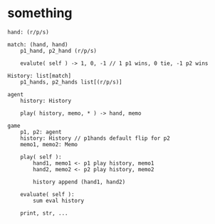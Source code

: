 # something

    hand: (r/p/s)

    match: (hand, hand)
        p1_hand, p2_hand (r/p/s)

        evalute( self ) -> 1, 0, -1 // 1 p1 wins, 0 tie, -1 p2 wins

    History: list[match]
        p1_hands, p2_hands list[(r/p/s)] 

    agent
        history: History 
        
        play( history, memo, * ) -> hand, memo

    game
        p1, p2: agent
        history: History // p1hands default flip for p2
        memo1, memo2: Memo

        play( self ):
            hand1, memo1 <- p1 play history, memo1
            hand2, memo2 <- p2 play history, memo2

            history append (hand1, hand2)

        evaluate( self ):
            sum eval history

        print, str, ...




